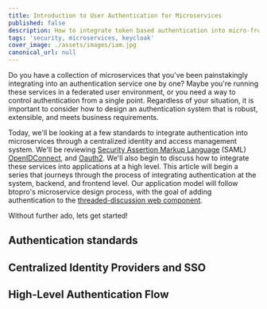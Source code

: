 ```yaml
---
title: Introduction to User Authentication for Microservices 
published: false
description: How to integrate token based authentication into micro-frontends. We will explore Keycloak, SAML, OpenIDConnect, and make sense of the best ways to design these integrations.
tags: 'security, microservices, keycloak'
cover_image: ./assets/images/iam.jpg
canonical_url: null
---
```


Do you have a collection of microservices that you've been painstakingly integrating into an authentication service one by one? Maybe you're running these services in a federated user environment, or you need a way to control authentication from a single point. Regardless of your situation, it is important to consider how to design an authentication system that is robust, extensible, and meets business requirements.

Today, we'll be looking at a few standards to integrate authentication into microservices through a centralized identity and access management system. We'll be reviewing [Security Assertion Markup Language]() (SAML) [OpenIDConnect](), and [Oauth2](). We'll also begin to discuss how to integrate these services into applications at a high level. This article will begin a series that journeys through the process of integrating authentication at the system, backend, and frontend level. Our application model will follow btopro's microservice design process, with the goal of adding authentication to the [threaded-discussion web component]().

Without further ado, lets get started!

## Authentication standards

## Centralized Identity Providers and SSO

## High-Level Authentication Flow